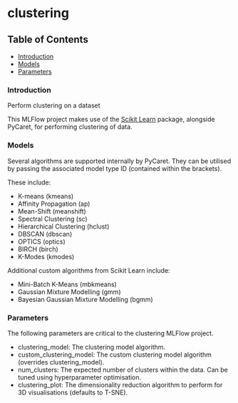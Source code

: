 # clustering 

## Table of Contents  

* [Introduction](#introduction)
* [Models](#models)
* [Parameters](#parameters)

### Introduction

Perform clustering on a dataset

This MLFlow project makes use of the [Scikit Learn](https://scikit-learn.org/) package, alongside PyCaret, for performing clustering of data.

### Models

Several algorithms are supported internally by PyCaret. They can be utilised by passing the associated model type ID (contained within the brackets).

These include:

* K-means (kmeans)
* Affinity Propagation (ap)
* Mean-Shift (meanshift)
* Spectral Clustering (sc)
* Hierarchical Clustering (hclust)
* DBSCAN (dbscan)
* OPTICS (optics)
* BIRCH (birch)
* K-Modes (kmodes)

Additional custom algorithms from Scikit Learn include:

* Mini-Batch K-Means (mbkmeans)
* Gaussian Mixture Modelling (gmm)
* Bayesian Gaussian Mixture Modelling (bgmm)

### Parameters

The following parameters are critical to the clustering MLFlow project.

* clustering_model: The clustering model algorithm.
* custom_clustering_model: The custom clustering model algorithm (overrides clustering_model).
* num_clusters: The expected number of clusters within the data. Can be tuned using hyperparameter optimisation.
* clustering_plot: The dimensionality reduction algorithm to perform for 3D visualisations (defaults to T-SNE).
